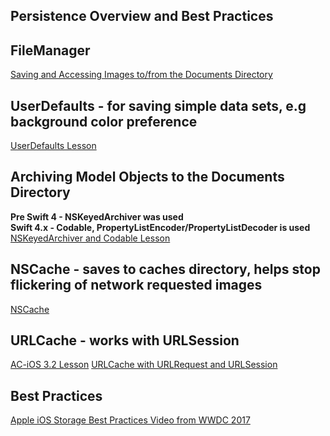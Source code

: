 ## Persistence Overview and Best Practices 

## FileManager 
[Saving and Accessing Images to/from the Documents Directory](https://github.com/C4Q/AC-iOS/tree/master/lessons/unit4/FileManager)

## UserDefaults - for saving simple data sets, e.g background color preference 
[UserDefaults Lesson](https://github.com/C4Q/AC-iOS/tree/master/lessons/unit4/UserDefaults)

## Archiving Model Objects to the Documents Directory
**Pre Swift 4 - NSKeyedArchiver was used**  
**Swift 4.x - Codable, PropertyListEncoder/PropertyListDecoder is used**
[NSKeyedArchiver and Codable Lesson](https://github.com/C4Q/AC-iOS/tree/master/lessons/unit4/Persistence-NSKeyedArchiver-Codable)

## NSCache - saves to caches directory, helps stop flickering of network requested images 
[NSCache](https://github.com/C4Q/AC-iOS/tree/master/lessons/unit4/Protocols-Delegation-NSCache)

## URLCache - works with URLSession
[AC-iOS 3.2 Lesson](https://github.com/C4Q/AC3.2/blob/master/lessons/unit4/urlcache/README.md)
[URLCache with URLRequest and URLSession](https://developer.apple.com/documentation/foundation/urlcache)

## Best Practices 
[Apple iOS Storage Best Practices Video from WWDC 2017](https://developer.apple.com/videos/play/fall2017/204/) 


